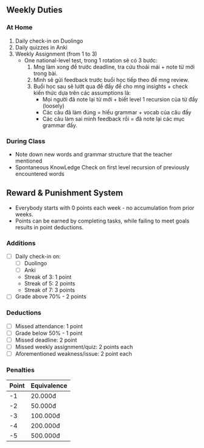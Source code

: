 ## Weekly Duties
### At Home
1. Daily check-in on Duolingo
2. Daily quizzes in Anki 
3. Weekly Assignment (from 1 to 3)
	- One national-level test, trong 1 rotation sẽ có 3 bước: 
		1. Mng làm xong đề trước deadline, tra cứu thoải mái + note từ mới trong bài. 
		2. Mình sẽ gửi feedback trước buổi học tiếp theo để mng review. 
		3. Buổi học sau sẽ lướt qua đề đấy để cho mng insights + check kiến thức dựa trên các assumptions là: 
			- Mọi người đã note lại từ mới + biết level 1 recursion của từ đấy (loosely) 
			- Các câu đã làm đúng = hiểu grammar + vocab của câu đấy 
			- Các câu làm sai mình feedback rồi = đã note lại các mục grammar đấy.
### During Class
- Note down new words and grammar structure that the teacher mentioned
- Spontaneous KnowLedge Check on first level recursion of previously encountered words

## Reward & Punishment System

- Everybody starts with 0 points each week - no accumulation from prior weeks.
- Points can be earned by completing tasks, while failing to meet goals results in point deductions.
### Additions
- [ ] Daily check-in on:
	- [ ] Duolingo
	- [ ] Anki
	- Streak of 3: 1 point
	- Streak of 5: 2 points 
	- Streak of 7: 3 points
- [ ] Grade above 70% - 2 points
### Deductions
- [ ] Missed attendance: 1 point
- [ ] Grade below 50% - 1 point
- [ ] Missed deadline: 2 point
- [ ] Missed weekly assignment/quiz: 2 points each
- [ ] Aforementioned weakness/issue: 2 point each

### Penalties

| Point | Equivalence |
| ----- | ----------- |
| -1    | 20.000đ     |
| -2    | 50.000đ     |
| -3    | 100.000đ    |
| -4    | 200.000đ    |
| -5    | 500.000đ    |

